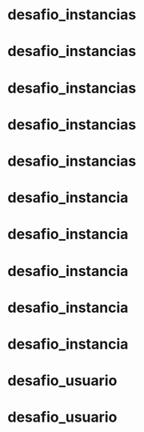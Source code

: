 # desafio_instancias
# desafio_instancias
# desafio_instancias
# desafio_instancias
# desafio_instancias
# desafio_instancia
# desafio_instancia
# desafio_instancia
# desafio_instancia
# desafio_instancia
# desafio_usuario
# desafio_usuario
